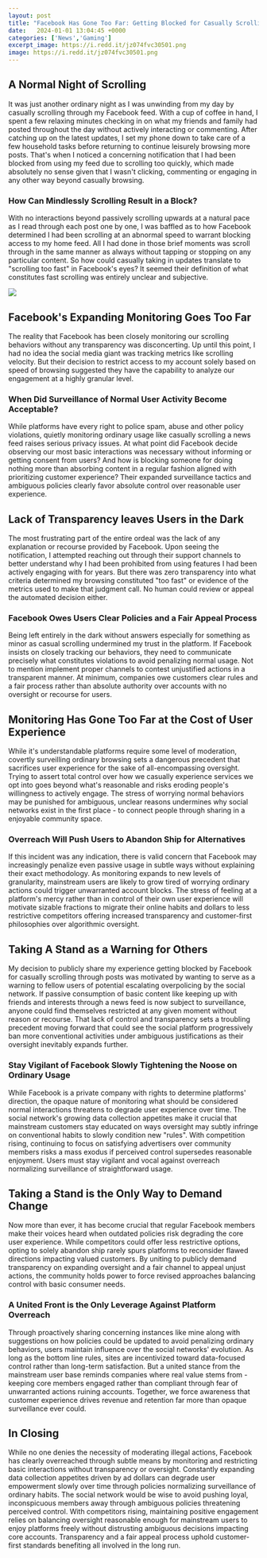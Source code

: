 ```yaml
---
layout: post
title: "Facebook Has Gone Too Far: Getting Blocked for Casually Scrolling Through My Feed"
date:   2024-01-01 13:04:45 +0000
categories: ['News','Gaming']
excerpt_image: https://i.redd.it/jz074fvc30501.png
image: https://i.redd.it/jz074fvc30501.png
---
```


## A Normal Night of Scrolling 
It was just another ordinary night as I was unwinding from my day by casually scrolling through my Facebook feed. With a cup of coffee in hand, I spent a few relaxing minutes checking in on what my friends and family had posted throughout the day without actively interacting or commenting. After catching up on the latest updates, I set my phone down to take care of a few household tasks before returning to continue leisurely browsing more posts. That's when I noticed a concerning notification that I had been blocked from using my feed due to scrolling too quickly, which made absolutely no sense given that I wasn't clicking, commenting or engaging in any other way beyond casually browsing. 
### **How Can Mindlessly Scrolling Result in a Block?**
With no interactions beyond passively scrolling upwards at a natural pace as I read through each post one by one, I was baffled as to how Facebook determined I had been scrolling at an abnormal speed to warrant blocking access to my home feed. All I had done in those brief moments was scroll through in the same manner as always without tapping or stopping on any particular content. So how could casually taking in updates translate to "scrolling too fast" in Facebook's eyes? It seemed their definition of what constitutes fast scrolling was entirely unclear and subjective.

![](https://www.kojosarfo.com/wp-content/uploads/2020/09/Untitled-design-12.jpg)
## Facebook's Expanding Monitoring Goes Too Far
The reality that Facebook has been closely monitoring our scrolling behaviors without any transparency was disconcerting. Up until this point, I had no idea the social media giant was tracking metrics like scrolling velocity. But their decision to restrict access to my account solely based on speed of browsing suggested they have the capability to analyze our engagement at a highly granular level. 
### **When Did Surveillance of Normal User Activity Become Acceptable?** 
While platforms have every right to police spam, abuse and other policy violations, quietly monitoring ordinary usage like casually scrolling a news feed raises serious privacy issues. At what point did Facebook decide observing our most basic interactions was necessary without informing or getting consent from users? And how is blocking someone for doing nothing more than absorbing content in a regular fashion aligned with prioritizing customer experience? Their expanded surveillance tactics and ambiguous policies clearly favor absolute control over reasonable user experience.
## Lack of Transparency leaves Users in the Dark 
The most frustrating part of the entire ordeal was the lack of any explanation or recourse provided by Facebook. Upon seeing the notification, I attempted reaching out through their support channels to better understand why I had been prohibited from using features I had been actively engaging with for years. But there was zero transparency into what criteria determined my browsing constituted "too fast" or evidence of the metrics used to make that judgment call. No human could review or appeal the automated decision either. 
### **Facebook Owes Users Clear Policies and a Fair Appeal Process**
Being left entirely in the dark without answers especially for something as minor as casual scrolling undermined my trust in the platform. If Facebook insists on closely tracking our behaviors, they need to communicate precisely what constitutes violations to avoid penalizing normal usage. Not to mention implement proper channels to contest unjustified actions in a transparent manner. At minimum, companies owe customers clear rules and a fair process rather than absolute authority over accounts with no oversight or recourse for users.
## Monitoring Has Gone Too Far at the Cost of User Experience
While it's understandable platforms require some level of moderation, covertly surveilling ordinary browsing sets a dangerous precedent that sacrifices user experience for the sake of all-encompassing oversight. Trying to assert total control over how we casually experience services we opt into goes beyond what's reasonable and risks eroding people's willingness to actively engage. The stress of worrying normal behaviors may be punished for ambiguous, unclear reasons undermines why social networks exist in the first place - to connect people through sharing in a enjoyable community space. 
### **Overreach Will Push Users to Abandon Ship for Alternatives** 
If this incident was any indication, there is valid concern that Facebook may increasingly penalize even passive usage in subtle ways without explaining their exact methodology. As monitoring expands to new levels of granularity, mainstream users are likely to grow tired of worrying ordinary actions could trigger unwarranted account blocks. The stress of feeling at a platform's mercy rather than in control of their own user experience will motivate sizable fractions to migrate their online habits and dollars to less restrictive competitors offering increased transparency and customer-first philosophies over algorithmic oversight.
## Taking A Stand as a Warning for Others
My decision to publicly share my experience getting blocked by Facebook for casually scrolling through posts was motivated by wanting to serve as a warning to fellow users of potential escalating overpolicing by the social network. If passive consumption of basic content like keeping up with friends and interests through a news feed is now subject to surveillance, anyone could find themselves restricted at any given moment without reason or recourse. That lack of control and transparency sets a troubling precedent moving forward that could see the social platform progressively ban more conventional activities under ambiguous justifications as their oversight inevitably expands further. 
### **Stay Vigilant of Facebook Slowly Tightening the Noose on Ordinary Usage**
While Facebook is a private company with rights to determine platforms' direction, the opaque nature of monitoring what should be considered normal interactions threatens to degrade user experience over time. The social network's growing data collection appetites make it crucial that mainstream customers stay educated on ways oversight may subtly infringe on conventional habits to slowly condition new "rules". With competition rising, continuing to focus on satisfying advertisers over community members risks a mass exodus if perceived control supersedes reasonable enjoyment. Users must stay vigilant and vocal against overreach normalizing surveillance of straightforward usage.
## Taking a Stand is the Only Way to Demand Change 
Now more than ever, it has become crucial that regular Facebook members make their voices heard when outdated policies risk degrading the core user experience. While competitors could offer less restrictive options, opting to solely abandon ship rarely spurs platforms to reconsider flawed directions impacting valued customers. By uniting to publicly demand transparency on expanding oversight and a fair channel to appeal unjust actions, the community holds power to force revised approaches balancing control with basic consumer needs. 
### **A United Front is the Only Leverage Against Platform Overreach**
Through proactively sharing concerning instances like mine along with suggestions on how policies could be updated to avoid penalizing ordinary behaviors, users maintain influence over the social networks' evolution. As long as the bottom line rules, sites are incentivized toward data-focused control rather than long-term satisfaction. But a united stance from the mainstream user base reminds companies where real value stems from - keeping core members engaged rather than compliant through fear of unwarranted actions ruining accounts. Together, we force awareness that customer experience drives revenue and retention far more than opaque surveillance ever could.
## In Closing 
While no one denies the necessity of moderating illegal actions, Facebook has clearly overreached through subtle means by monitoring and restricting basic interactions without transparency or oversight. Constantly expanding data collection appetites driven by ad dollars can degrade user empowerment slowly over time through policies normalizing surveillance of ordinary habits. The social network would be wise to avoid pushing loyal, inconspicuous members away through ambiguous policies threatening perceived control. With competitors rising, maintaining positive engagement relies on balancing oversight reasonable enough for mainstream users to enjoy platforms freely without distrusting ambiguous decisions impacting core accounts. Transparency and a fair appeal process uphold customer-first standards benefiting all involved in the long run.